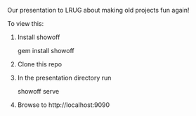 Our presentation to LRUG about making old projects fun again!

To view this:

1) Install showoff
    
    gem install showoff
 
2) Clone this repo

3) In the presentation directory run
    
    showoff serve
  
4) Browse to http://localhost:9090

